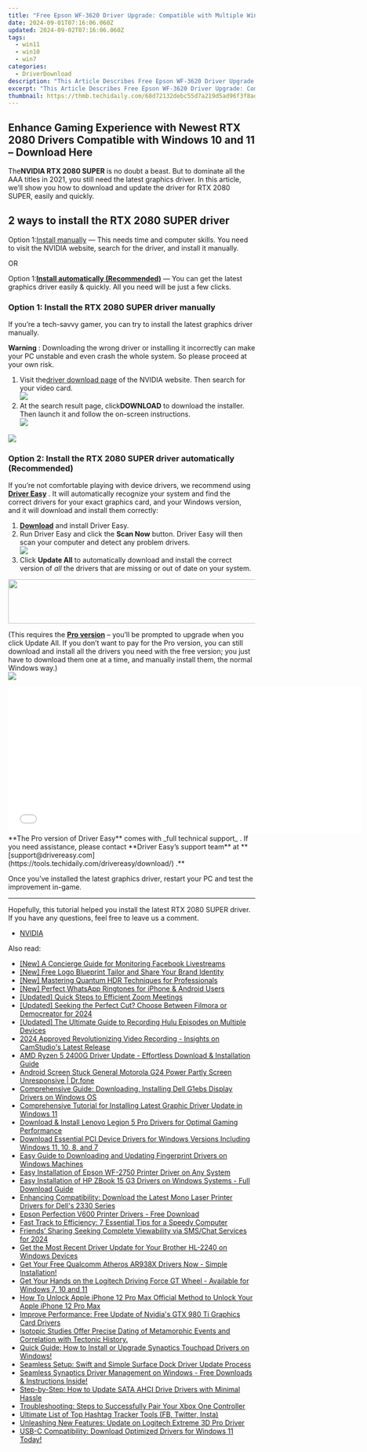 ```yaml
---
title: "Free Epson WF-3620 Driver Upgrade: Compatible with Multiple Windows Versions Including Windows 10/8/7"
date: 2024-09-01T07:16:06.060Z
updated: 2024-09-02T07:16:06.060Z
tags:
  - win11
  - win10
  - win7
categories:
  - DriverDownload
description: "This Article Describes Free Epson WF-3620 Driver Upgrade: Compatible with Multiple Windows Versions Including Windows 10/8/7"
excerpt: "This Article Describes Free Epson WF-3620 Driver Upgrade: Compatible with Multiple Windows Versions Including Windows 10/8/7"
thumbnail: https://thmb.techidaily.com/68d72132debc55d7a219d5ad96f3f8ade10f55eb90774e1fcb8b0eea83e6c871.png
---
```


## Enhance Gaming Experience with Newest RTX 2080 Drivers Compatible with Windows 10 and 11 – Download Here

The**NVIDIA RTX 2080 SUPER** is no doubt a beast. But to dominate all the AAA titles in 2021, you still need the latest graphics driver. In this article, we’ll show you how to download and update the driver for RTX 2080 SUPER, easily and quickly.

## 2 ways to install the RTX 2080 SUPER driver

 Option 1:[Install manually](https://tools.techidaily.com/drivereasy/download/) — This needs time and computer skills. You need to visit the NVIDIA website, search for the driver, and install it manually.

OR

 Option 1:[**Install automatically (Recommended)**](https://www.drivereasy.com/knowledge/download-update-rtx-2080-super-drivers-windows-10/#option2) — You can get the latest graphics driver easily & quickly. All you need will be just a few clicks.

### Option 1: Install the RTX 2080 SUPER driver manually

 If you’re a tech-savvy gamer, you can try to install the latest graphics driver manually.

**Warning** : Downloading the wrong driver or installing it incorrectly can make your PC unstable and even crash the whole system. So please proceed at your own risk.

1. Visit the[driver download page](https://www.nvidia.com/Download/index.aspx) of the NVIDIA website. Then search for your video card.  
![](https://images.drivereasy.com/wp-content/uploads/2021/04/2080-super-manually.jpg)
2. At the search result page, click**DOWNLOAD** to download the installer. Then launch it and follow the on-screen instructions.  
![](https://images.drivereasy.com/wp-content/uploads/2021/04/2080-super-manually-2.jpg)

<!-- affiliate ads begin -->
<a href="https://store.massmailsoftware.com/order/checkout.php?PRODS=1047974&QTY=1&AFFILIATE=108875&CART=1"><img src="https://secure.avangate.com/images/merchant/dc87c13749315c7217cdc4ac692e704c/banera_for_partners-04_%281%29.jpg" border="0"></a>
<!-- affiliate ads end -->
### Option 2: Install the RTX 2080 SUPER driver automatically (Recommended)

 If you’re not comfortable playing with device drivers, we recommend using **[Driver Easy](https://tools.techidaily.com/drivereasy/download/)**  . It will automatically recognize your system and find the correct drivers for your exact graphics card, and your Windows version, and it will download and install them correctly:

1. **[Download](https://tools.techidaily.com/drivereasy/download/)**  and install Driver Easy.
2. Run Driver Easy and click the **Scan Now** button. Driver Easy will then scan your computer and detect any problem drivers.  
![](https://images.drivereasy.com/wp-content/uploads/2020/09/scan-now-driver-easy.png)
3. Click **Update All** to automatically download and install the correct version of _all_ the drivers that are missing or out of date on your system.  
<!-- affiliate ads begin -->
<a href="https://united.elfm.net/c/5597632/517826/4704" target="_top" id="517826"><img src="//a.impactradius-go.com/display-ad/4704-517826" border="0" alt="" width="728" height="90"/></a><img height="0" width="0" src="https://united.elfm.net/i/5597632/517826/4704" style="position:absolute;visibility:hidden;" border="0" />
<!-- affiliate ads end -->
 (This requires the **[Pro version](https://tools.techidaily.com/drivereasy/download/)**  – you’ll be prompted to upgrade when you click Update All. If you don’t want to pay for the Pro version, you can still download and install all the drivers you need with the free version; you just have to download them one at a time, and manually install them, the normal Windows way.)  
![](https://images.drivereasy.com/wp-content/uploads/2021/04/de-2080-super.jpg)

<!-- affiliate ads begin -->
<iframe id="iframe_672" src="//a.impactradius-go.com/gen-ad-code/5597632/1959812/17834/" width="720" height="300" scrolling="no" frameborder="0" marginheight="0" marginwidth="0"></iframe>
<!-- affiliate ads end -->
**The Pro version of Driver Easy** comes with _full technical support_ . If you need assistance, please contact **Driver Easy’s support team** at **[support@drivereasy.com](https://tools.techidaily.com/drivereasy/download/) .**

 Once you’ve installed the latest graphics driver, restart your PC and test the improvement in-game.

---

 Hopefully, this tutorial helped you install the latest RTX 2080 SUPER driver. If you have any questions, feel free to leave us a comment.

* [NVIDIA](https://tools.techidaily.com/drivereasy/download/)

<ins class="adsbygoogle"
     style="display:block"
     data-ad-format="autorelaxed"
     data-ad-client="ca-pub-7571918770474297"
     data-ad-slot="1223367746"></ins>



<ins class="adsbygoogle"
     style="display:block"
     data-ad-client="ca-pub-7571918770474297"
     data-ad-slot="8358498916"
     data-ad-format="auto"
     data-full-width-responsive="true"></ins>

<span class="atpl-alsoreadstyle">Also read:</span>
<div><ul>
<li><a href="https://facebook-video-content.techidaily.com/new-a-concierge-guide-for-monitoring-facebook-livestreams/"><u>[New] A Concierge Guide for Monitoring Facebook Livestreams</u></a></li>
<li><a href="https://some-techniques.techidaily.com/new-free-logo-blueprint-tailor-and-share-your-brand-identity/"><u>[New] Free Logo Blueprint  Tailor and Share Your Brand Identity</u></a></li>
<li><a href="https://extra-guidance.techidaily.com/new-mastering-quantum-hdr-techniques-for-professionals/"><u>[New] Mastering Quantum HDR Techniques for Professionals</u></a></li>
<li><a href="https://extra-skills.techidaily.com/new-perfect-whatsapp-ringtones-for-iphone-and-android-users/"><u>[New] Perfect WhatsApp Ringtones for iPhone & Android Users</u></a></li>
<li><a href="https://extra-support.techidaily.com/updated-quick-steps-to-efficient-zoom-meetings/"><u>[Updated] Quick Steps to Efficient Zoom Meetings</u></a></li>
<li><a href="https://video-screen-grab.techidaily.com/updated-seeking-the-perfect-cut-choose-between-filmora-or-democreator-for-2024/"><u>[Updated] Seeking the Perfect Cut? Choose Between Filmora or Democreator for 2024</u></a></li>
<li><a href="https://screen-recording.techidaily.com/updated-the-ultimate-guide-to-recording-hulu-episodes-on-multiple-devices/"><u>[Updated] The Ultimate Guide to Recording Hulu Episodes on Multiple Devices</u></a></li>
<li><a href="https://video-screen-grab.techidaily.com/2024-approved-revolutionizing-video-recording-insights-on-camstudios-latest-release/"><u>2024 Approved  Revolutionizing Video Recording - Insights on CamStudio's Latest Release</u></a></li>
<li><a href="https://win-amazing.techidaily.com/amd-ryzen-5-2400g-driver-update-effortless-download-and-installation-guide/"><u>AMD Ryzen 5 2400G Driver Update - Effortless Download & Installation Guide</u></a></li>
<li><a href="https://howto.techidaily.com/android-screen-stuck-general-motorola-g24-power-partly-screen-unresponsive-drfone-by-drfone-fix-android-problems-fix-android-problems/"><u>Android Screen Stuck General Motorola G24 Power Partly Screen Unresponsive | Dr.fone</u></a></li>
<li><a href="https://win-amazing.techidaily.com/comprehensive-guide-downloading-installing-dell-g1ebs-display-drivers-on-windows-os/"><u>Comprehensive Guide: Downloading, Installing Dell G1ebs Display Drivers on Windows OS</u></a></li>
<li><a href="https://win-amazing.techidaily.com/comprehensive-tutorial-for-installing-latest-graphic-driver-update-in-windows-11/"><u>Comprehensive Tutorial for Installing Latest Graphic Driver Update in Windows 11</u></a></li>
<li><a href="https://win-amazing.techidaily.com/download-and-install-lenovo-legion-5-pro-drivers-for-optimal-gaming-performance/"><u>Download & Install Lenovo Legion 5 Pro Drivers for Optimal Gaming Performance</u></a></li>
<li><a href="https://win-amazing.techidaily.com/download-essential-pci-device-drivers-for-windows-versions-including-windows-11-10-8-and-7/"><u>Download Essential PCI Device Drivers for Windows Versions Including Windows 11, 10, 8, and 7</u></a></li>
<li><a href="https://win-amazing.techidaily.com/easy-guide-to-downloading-and-updating-fingerprint-drivers-on-windows-machines/"><u>Easy Guide to Downloading and Updating Fingerprint Drivers on Windows Machines</u></a></li>
<li><a href="https://win-amazing.techidaily.com/easy-installation-of-epson-wf-2750-printer-driver-on-any-system/"><u>Easy Installation of Epson WF-2750 Printer Driver on Any System</u></a></li>
<li><a href="https://win-amazing.techidaily.com/easy-installation-of-hp-zbook-15-g3-drivers-on-windows-systems-full-download-guide/"><u>Easy Installation of HP ZBook 15 G3 Drivers on Windows Systems - Full Download Guide</u></a></li>
<li><a href="https://win-amazing.techidaily.com/enhancing-compatibility-download-the-latest-mono-laser-printer-drivers-for-dells-2330-series/"><u>Enhancing Compatibility: Download the Latest Mono Laser Printer Drivers for Dell's 2330 Series</u></a></li>
<li><a href="https://win-amazing.techidaily.com/epson-perfection-v600-printer-drivers-free-download/"><u>Epson Perfection V600 Printer Drivers - Free Download</u></a></li>
<li><a href="https://tech-renaissance.techidaily.com/fast-track-to-efficiency-7-essential-tips-for-a-speedy-computer/"><u>Fast Track to Efficiency: 7 Essential Tips for a Speedy Computer</u></a></li>
<li><a href="https://facebook-video-recording.techidaily.com/friends-sharing-seeking-complete-viewability-via-smschat-services-for-2024/"><u>Friends’ Sharing  Seeking Complete Viewability via SMS/Chat Services for 2024</u></a></li>
<li><a href="https://win-amazing.techidaily.com/get-the-most-recent-driver-update-for-your-brother-hl-2240-on-windows-devices/"><u>Get the Most Recent Driver Update for Your Brother HL-2240 on Windows Devices</u></a></li>
<li><a href="https://win-amazing.techidaily.com/1722969489810-get-your-free-qualcomm-atheros-ar938x-drivers-now-simple-installation/"><u>Get Your Free Qualcomm Atheros AR938X Drivers Now - Simple Installation!</u></a></li>
<li><a href="https://win-amazing.techidaily.com/get-your-hands-on-the-logitech-driving-force-gt-wheel-available-for-windows-7-10-and-11/"><u>Get Your Hands on the Logitech Driving Force GT Wheel - Available for Windows 7, 10 and 11</u></a></li>
<li><a href="https://sim-unlock.techidaily.com/how-to-unlock-apple-iphone-12-pro-max-official-method-to-unlock-your-apple-iphone-12-pro-max-by-drfone-ios/"><u>How To Unlock Apple iPhone 12 Pro Max Official Method to Unlock Your Apple iPhone 12 Pro Max</u></a></li>
<li><a href="https://win-amazing.techidaily.com/improve-performance-free-update-of-nvidias-gtx-980-ti-graphics-card-drivers/"><u>Improve Performance: Free Update of Nvidia's GTX 980 Ti Graphics Card Drivers</u></a></li>
<li><a href="https://win-amazing.techidaily.com/isotopic-studies-offer-precise-dating-of-metamorphic-events-and-correlation-with-tectonic-history/"><u>Isotopic Studies Offer Precise Dating of Metamorphic Events and Correlation with Tectonic History.</u></a></li>
<li><a href="https://win-amazing.techidaily.com/quick-guide-how-to-install-or-upgrade-synaptics-touchpad-drivers-on-windows/"><u>Quick Guide: How to Install or Upgrade Synaptics Touchpad Drivers on Windows!</u></a></li>
<li><a href="https://win-amazing.techidaily.com/seamless-setup-swift-and-simple-surface-dock-driver-update-process/"><u>Seamless Setup: Swift and Simple Surface Dock Driver Update Process</u></a></li>
<li><a href="https://win-amazing.techidaily.com/seamless-synaptics-driver-management-on-windows-free-downloads-and-instructions-inside/"><u>Seamless Synaptics Driver Management on Windows - Free Downloads & Instructions Inside!</u></a></li>
<li><a href="https://win-amazing.techidaily.com/step-by-step-how-to-update-sata-ahci-drive-drivers-with-minimal-hassle/"><u>Step-by-Step: How to Update SATA AHCI Drive Drivers with Minimal Hassle</u></a></li>
<li><a href="https://common-error.techidaily.com/troubleshooting-steps-to-successfully-pair-your-xbox-one-controller/"><u>Troubleshooting: Steps to Successfully Pair Your Xbox One Controller</u></a></li>
<li><a href="https://instagram-video-files.techidaily.com/ultimate-list-of-top-hashtag-tracker-tools-fb-twitter-insta/"><u>Ultimate List of Top Hashtag Tracker Tools (FB, Twitter, Insta)</u></a></li>
<li><a href="https://win-amazing.techidaily.com/unleashing-new-features-update-on-logitech-extreme-3d-pro-driver/"><u>Unleashing New Features: Update on Logitech Extreme 3D Pro Driver</u></a></li>
<li><a href="https://hardware-updates.techidaily.com/usb-c-compatibility-download-optimized-drivers-for-windows-11-today/"><u>USB-C Compatibility: Download Optimized Drivers for Windows 11 Today!</u></a></li>
</ul></div>
